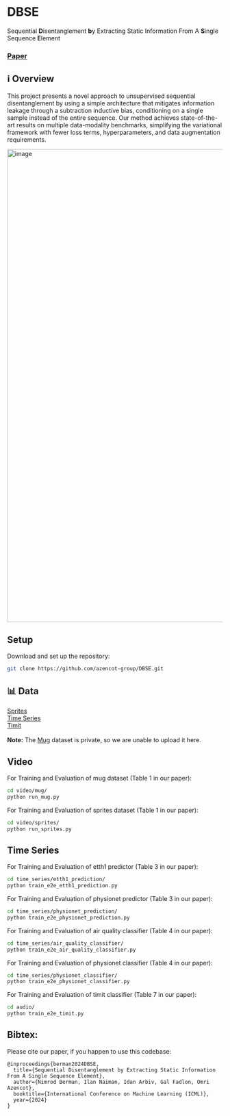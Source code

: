 # DBSE
Sequential **D**isentanglement **b**y Extracting Static Information From A **S**ingle Sequence **E**lement

### [Paper](https://arxiv.org/pdf/2406.18131)

## ℹ️ Overview
This project presents a novel approach to unsupervised sequential disentanglement by using a simple architecture that mitigates information leakage through a subtraction inductive bias, conditioning on a single sample instead of the entire sequence. Our method achieves state-of-the-art results on multiple data-modality benchmarks, simplifying the variational framework with fewer loss terms, hyperparameters, and data augmentation requirements.

<img width="1105" alt="image" src="https://github.com/user-attachments/assets/e4133951-1767-4de2-bea2-7ddeb78720d7">

## Setup
Download and set up the repository:
```bash
git clone https://github.com/azencot-group/DBSE.git
```

## 📊 Data
[Sprites](https://paperswithcode.com/dataset/sprites)<br>
[Time Series](https://drive.google.com/drive/folders/1bzECwhWXtCrgwOHBzcIlCMVYLr6OGi56?usp=sharing)<br>
[Timit](https://catalog.ldc.upenn.edu/LDC93S1)<br><br>
<b>Note:</b> The [Mug](https://www.researchgate.net/publication/224187946_The_MUG_facial_expression_database) dataset is private, so we are unable to upload it here.

## Video

For Training and Evaluation of mug dataset (Table 1 in our paper):
```bash
cd video/mug/
python run_mug.py
```

For Training and Evaluation of sprites dataset (Table 1 in our paper):
```bash
cd video/sprites/
python run_sprites.py
```

## Time Series

For Training and Evaluation of etth1 predictor (Table 3 in our paper):
```bash
cd time_series/etth1_prediction/
python train_e2e_etth1_prediction.py
```

For Training and Evaluation of physionet predictor (Table 3 in our paper):
```bash
cd time_series/physionet_prediction/
python train_e2e_physionet_prediction.py
```

For Training and Evaluation of air quality classifier (Table 4 in our paper):
```bash
cd time_series/air_quality_classifier/
python train_e2e_air_quality_classifier.py
```

For Training and Evaluation of physionet classifier (Table 4 in our paper):
```bash
cd time_series/physionet_classifier/
python train_e2e_physionet_classifier.py
```

For Training and Evaluation of timit classifier (Table 7 in our paper):
```bash
cd audio/
python train_e2e_timit.py
```

## Bibtex:
Please cite our paper, if you happen to use this codebase:

```
@inproceedings{berman2024DBSE,
  title={Sequential Disentanglement by Extracting Static Information From A Single Sequence Element},
  author={Nimrod Berman, Ilan Naiman, Idan Arbiv, Gal Fadlon, Omri Azencot},
  booktitle={International Conference on Machine Learning (ICML)},
  year={2024}
}
```
